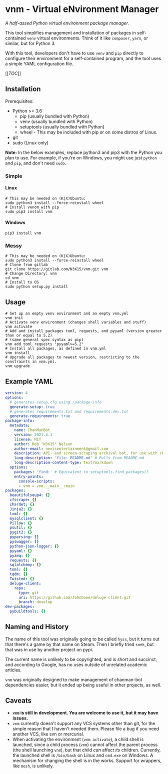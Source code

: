 # vnm - Virtual eNvironment Manager
*A half-assed Python virtual environment package manager.*

This tool simplifies management and installation of packages in self-contained
`venv` virtual environments.  Think of it like `composer`, `yarn`, or similar,
but for Python 3.

With this tool, developers don't have to use `venv` and `pip` directly to
configure their environment for a self-contained program, and the tool uses a
simple YAML configuration file.

[[_TOC_]]

## Installation
Prerequisites:

* Python >= 3.6
  * pip (usually bundled with Python)
  * venv (usually bundled with Python)
  * setuptools (usually bundled with Python)
  * wheel - This may be included with pip or on some distros of Linux.
* git
* sudo (Linux only)

**Note:** In the below examples, replace python3 and pip3 with the Python you plan to use.
For example, if you're on Windows, you might use just `python` and `pip`, and don't need `sudo`.

### Simple

#### Linux
```shell
# This may be needed on (K|X)Ubuntu:
sudo python3 install --force-reinstall wheel
# Install venom with pip
sudo pip3 install vnm
```

#### Windows
```batch
pip3 install vnm
```

### Messy
```shell
# This may be needed on (K|X)Ubuntu:
sudo python3 install --force-reinstall wheel
# Clone from gitlab
git clone https://gitlab.com/N3X15/vnm.git vnm
# Change Directory: vnm
cd vnm
# Install to OS
sudo python setup.py install
```

## Usage

```shell
# Set up an empty venv environment and an empty vnm.yml
vnm init
# Activate venv environment (changes shell variables and stuff)
vnm activate
# Add and install packages toml, requests, and pyyaml (version greater than or equal to 5.2)
# (same general spec syntax as pip)
vnm add toml requests "pyyaml>=5.2"
# Install all packages, as defined in vnm.yml
vnm install
# Upgrade all packages to newest version, restricting to the constraints in vnm.yml.
vnm upgrade
```

## Example YAML
```yaml
version: 4
options:
  # generates setup.cfg using /package-info
  generate-setup: true
  # generates requirements.txt and requirements.dev.txt
  generate-requirements: true
package-info:
  metadata:
    name: ChanManBot
    version: 2021.4.1
    license: MIT
    author: Rob "N3X15" Nelson
    author-email: nexisentertainment@gmail.com
    description: API- and screen-scraping archival bot, for use with chans. Used together with ChanManWeb.
    long-description: 'file: README.md' # Pulls from README.md
    long-description-content-type: text/markdown
  options:
    packages: 'find:' # Equivalent to setuptools.find_packages()
    entry-points:
      console-scripts:
      - vnm = vnm.__main__:main
packages:
  beautifulsoup4: {}
  cfscrape: {}
  chardet: {}
  Jinja2: {}
  lxml: {}
  mysqlclient: {}
  Pillow: {}
  psutil: {}
  pygit2: {}
  pyparsing: {}
  pyswagger: {}
  python-json-logger: {}
  pyyaml: {}
  pyzmq: {}
  requests: {}
  sqlalchemy: {}
  toml: {}
  tqdm: {}
  Twisted: {}
  deluge-client:
    repo:
      type: git
      uri: https://github.com/JohnDoee/deluge-client.git
      branch: develop
dev-packages:
  pybuildtools: {}
```

## Naming and History
The name of this tool was originally going to be called `hyss`, but it turns out
that there's a game by that name on Steam.  Then I briefly tried `snek`, but
that was in use by another project on pypi.

The current name is unlikely to be copyrighted, and is short and succinct, and
according to Google, has no uses outside of unrelated academic articles.

`vnm` was originally designed to make management of chanman-bot dependencies
easier, but it ended up being useful in other projects, as well.

## Caveats

* **`vnm` is still in development.  You are welcome to use it, but it may have issues.**
* `vnm` currently doesn't support any VCS systems other than git, for the simple
reason that I haven't needed them. Please file a bug if you need another VCS,
like svn or mercurial.
* When activating the environment (`vnm activate`), a child shell is launched,
since a child process (`vnm`) cannot affect the parent process (the shell
launching `vnm`), but that child *can* affect *its* children. Currently, the
launched shell is `/bin/bash` on Linux and `cmd.exe` on Windows. A mechanism for
changing the shell is in the works. Support for wrappers, like `mosh`, is unlikely.
